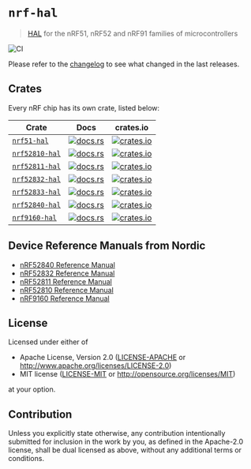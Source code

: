 # `nrf-hal`

> [HAL] for the nRF51, nRF52 and nRF91 families of microcontrollers

[HAL]: https://crates.io/crates/embedded-hal

![CI](https://github.com/nrf-rs/nrf-hal/workflows/CI/badge.svg)

Please refer to the [changelog] to see what changed in the last releases.

[changelog]: ./CHANGELOG.md

## Crates

Every nRF chip has its own crate, listed below:

| Crate | Docs | crates.io |
|-------|------|-----------|
| [`nrf51-hal`](./nrf51-hal) | [![docs.rs](https://docs.rs/nrf51-hal/badge.svg)](https://docs.rs/nrf51-hal) | [![crates.io](https://img.shields.io/crates/d/nrf51-hal.svg)](https://crates.io/crates/nrf51-hal) |
| [`nrf52810-hal`](./nrf52810-hal) | [![docs.rs](https://docs.rs/nrf52810-hal/badge.svg)](https://docs.rs/nrf52810-hal) | [![crates.io](https://img.shields.io/crates/d/nrf52810-hal.svg)](https://crates.io/crates/nrf52810-hal) |
| [`nrf52811-hal`](./nrf52811-hal) | [![docs.rs](https://docs.rs/nrf52811-hal/badge.svg)](https://docs.rs/nrf52811-hal) | [![crates.io](https://img.shields.io/crates/d/nrf52811-hal.svg)](https://crates.io/crates/nrf52811-hal) |
| [`nrf52832-hal`](./nrf52832-hal) | [![docs.rs](https://docs.rs/nrf52832-hal/badge.svg)](https://docs.rs/nrf52832-hal) | [![crates.io](https://img.shields.io/crates/d/nrf52832-hal.svg)](https://crates.io/crates/nrf52832-hal) |
| [`nrf52833-hal`](./nrf52833-hal) | [![docs.rs](https://docs.rs/nrf52833-hal/badge.svg)](https://docs.rs/nrf52833-hal) | [![crates.io](https://img.shields.io/crates/d/nrf52833-hal.svg)](https://crates.io/crates/nrf52833-hal) |
| [`nrf52840-hal`](./nrf52840-hal) | [![docs.rs](https://docs.rs/nrf52840-hal/badge.svg)](https://docs.rs/nrf52840-hal) | [![crates.io](https://img.shields.io/crates/d/nrf52840-hal.svg)](https://crates.io/crates/nrf52840-hal) |
| [`nrf9160-hal`](./nrf9160-hal) | [![docs.rs](https://docs.rs/nrf9160-hal/badge.svg)](https://docs.rs/nrf9160-hal) | [![crates.io](https://img.shields.io/crates/d/nrf9160-hal.svg)](https://crates.io/crates/nrf9160-hal) |

## Device Reference Manuals from Nordic

- [nRF52840 Reference Manual](http://infocenter.nordicsemi.com/pdf/nRF52840_PS_v1.0.pdf)
- [nRF52832 Reference Manual](http://infocenter.nordicsemi.com/pdf/nRF52832_PS_v1.4.pdf)
- [nRF52811 Reference Manual](http://infocenter.nordicsemi.com/pdf/nRF52811_PS_v1.0.pdf)
- [nRF52810 Reference Manual](http://infocenter.nordicsemi.com/pdf/nRF52810_PS_v1.2.pdf)
- [nRF9160 Reference Manual](http://infocenter.nordicsemi.com/pdf/nRF9160_PS_v1.1.pdf)

## License

Licensed under either of

- Apache License, Version 2.0 ([LICENSE-APACHE](LICENSE-APACHE) or
  http://www.apache.org/licenses/LICENSE-2.0)
- MIT license ([LICENSE-MIT](LICENSE-MIT) or http://opensource.org/licenses/MIT)

at your option.

## Contribution

Unless you explicitly state otherwise, any contribution intentionally submitted
for inclusion in the work by you, as defined in the Apache-2.0 license, shall be
dual licensed as above, without any additional terms or conditions.
